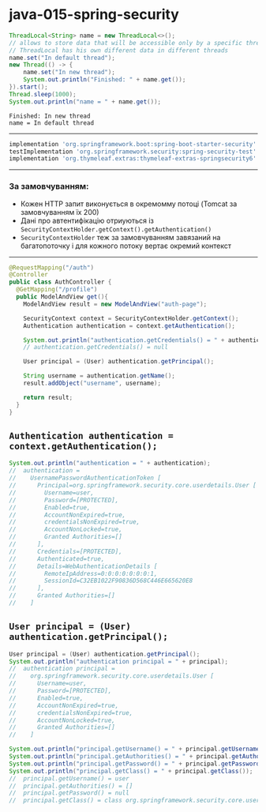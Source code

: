 # java-015-spring-security

```java
ThreadLocal<String> name = new ThreadLocal<>();
// allows to store data that will be accessible only by a specific thread
// ThreadLocal has his own different data in different threads
name.set("In default thread");
new Thread(() -> {
    name.set("In new thread");
    System.out.println("Finished: " + name.get());
}).start();
Thread.sleep(1000);
System.out.println("name = " + name.get());
```
```console
Finished: In new thread
name = In default thread
```

---

```gradle
implementation 'org.springframework.boot:spring-boot-starter-security'
testImplementation 'org.springframework.security:spring-security-test'
implementation 'org.thymeleaf.extras:thymeleaf-extras-springsecurity6'
```
---
### За замовчуванням:
- Кожен HTTP запит виконується в окремомму потоці (Tomcat за замовчуванням їх 200)
- Дані про автентифікацію отриуються із `SecurityContextHolder.getContext().getAuthentication()`
- `SecurityContextHolder` теж за замовчуванням завязаний на багатопоточку і для кожного потоку вертає окремий контекст
---
```java
@RequestMapping("/auth")
@Controller
public class AuthController {
  @GetMapping("/profile")
  public ModelAndView get(){
    ModelAndView result = new ModelAndView("auth-page");

    SecurityContext context = SecurityContextHolder.getContext();
    Authentication authentication = context.getAuthentication();

    System.out.println("authentication.getCredentials() = " + authentication.getCredentials());
    // authentication.getCredentials() = null

    User principal = (User) authentication.getPrincipal();

    String username = authentication.getName();
    result.addObject("username", username);

    return result;
  }
}
```
## `Authentication authentication = context.getAuthentication();`
```java
System.out.println("authentication = " + authentication);
//  authentication =
//    UsernamePasswordAuthenticationToken [
//      Principal=org.springframework.security.core.userdetails.User [
//        Username=user,
//        Password=[PROTECTED],
//        Enabled=true,
//        AccountNonExpired=true,
//        credentialsNonExpired=true,
//        AccountNonLocked=true,
//        Granted Authorities=[]
//      ],
//      Credentials=[PROTECTED],
//      Authenticated=true,
//      Details=WebAuthenticationDetails [
//        RemoteIpAddress=0:0:0:0:0:0:0:1,
//        SessionId=C32EB1022F90836D568C446E665620E8
//      ],
//      Granted Authorities=[]
//    ]
```
## `User principal = (User) authentication.getPrincipal();`
```java
User principal = (User) authentication.getPrincipal();
System.out.println("authentication principal = " + principal);
//  authentication principal = 
//    org.springframework.security.core.userdetails.User [
//      Username=user,
//      Password=[PROTECTED],
//      Enabled=true,
//      AccountNonExpired=true,
//      credentialsNonExpired=true,
//      AccountNonLocked=true,
//      Granted Authorities=[]
//    ]

System.out.println("principal.getUsername() = " + principal.getUsername());
System.out.println("principal.getAuthorities() = " + principal.getAuthorities());
System.out.println("principal.getPassword() = " + principal.getPassword());
System.out.println("principal.getClass() = " + principal.getClass());
//  principal.getUsername() = user
//  principal.getAuthorities() = []
//  principal.getPassword() = null
//  principal.getClass() = class org.springframework.security.core.userdetails.User
```
